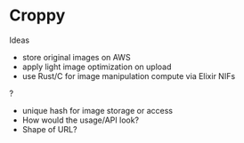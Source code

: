 # Croppy

Ideas
 - store original images on AWS
 - apply light image optimization on upload
 - use Rust/C for image manipulation compute via Elixir NIFs

?
  - unique hash for image storage or access
  - How would the usage/API look?
  - Shape of URL?